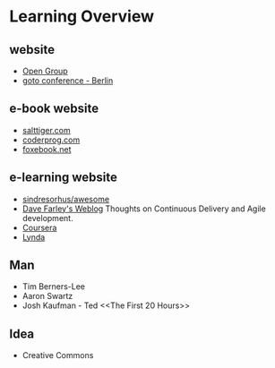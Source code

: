 # Learning Overview

## website

- [Open Group](http://www.opengroup.org/)
- [goto conference - Berlin](https://gotober.com/2018/speakers)

## e-book website 

- [salttiger.com](https://salttiger.com)
- [coderprog.com](https://coderprog.com)
- [foxebook.net](http://www.foxebook.net)
  
## e-learning website

- [sindresorhus/awesome](https://github.com/sindresorhus/awesome)
- [Dave Farley's Weblog](http://www.davefarley.net) Thoughts on Continuous Delivery and Agile development.
- [Coursera](https://www.coursera.org)
- [Lynda](https://www.lynda.com)

## Man

- Tim Berners-Lee
- Aaron Swartz
- Josh Kaufman - Ted <<The First 20 Hours>>

## Idea

- Creative Commons